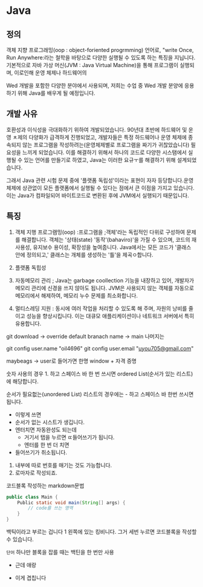 # Java
## 정의
객체 지향 프로그래밍(oop : object-foriented progrmming) 언어로,
"write Once, Run Anywhere:라는 철학을 바탕으로 다양한
실행될 수 있도록 하는 특징을 지닙니다.
기본적으로 자바 가상 머신(JVM : Java Virtual Machine)을 통해 프로그램이 실행되며, 이로인해 운영 체제나 하드웨어의 

Wed 개발을 포함한 다양한 분야에서 사용되며, 저희는 수업 중 Wed 개발 분양에 응용하기 위해 Java를 배우게 될 예정입니다.

## 개발 사유
호환성과 이식성을 극대화하기 위하여 개발되었습니다.
90년대 초반에 하드웨어 및 운영 ㅊ제의 다양화가 급격하게 진행되었고,
개발자들은 특정 하드웨어나 운영 체제에 종속되지 않는 프로그램을 작성하려는(운영체제별로 프로그램을 짜기가 귀찮았습니다) 필요성을 느끼게 되었습니다.
이를 해결하기 위해서 하나의 코드로 다양한 시스탬에서 실행될 수 있는 언어를 만들기로 하였고, Java는 이러한 요규ㅜ를 해결하기 위해 설계되었습니다.

그래서 Java 관련 시험 문제 중에 '플랫폼 독립성'이라는 표현이 자자 등당합니다.운영 체제에 상관없이 모든 플랫폼에서 실행될 수 있다는 점에서 큰 이점을 가지고 있습니다.
이는 Java가 컴파일되어 바이트코드로 변환된 후에 JVM에서 실행되기 때문입니다.

## 특징
1. 객체 지행 프로그램밍(oop) :프로그램을 ;객체'라는 독립적인 다위로 구성하여 문제를 해결합니다. 객체는 '상태(state) '동작'(bahaviro)'을 
    가질 수 있으며, 코드의 재사용성, 유지보수 용이성, 확장성을 높여줍니다.
    Java에서는 모든 코드가 '클래스 안에 정의되고,' 클래스는 개체를 생성하는 '틀'을 제곡ㅇ합니다.

2. 플랫폼 독힙성
3. 자동메모리 관리 ; Java는 garbage coollection 기능을 내장하고 있어, 개발자가 메모리 관리에 신경을 쓰지 않아도 됩니다. JVM은 사용되지 않는
객체를 자동으로 메모리에서 해제하여, 메모리 누수 문제를 최소화합니다.
4. 멀티스레딩 지원 : 동시에 여러 작업을 처리할 수 있도록 해 주며, 자원의 낭비를 줄이고 성능을 향상시킵니다. 이는 대큐모 애플리케이션이나
네트워크 서버에서 특히 유용합니다.

git download -> override default branach name -> main
나머지는 

git config user.name "oil4696"
git config user.email "uyou705@gmail.com"

maybeags -> user로 들어가면 한명
window + 자격 증명

숫자 사용의 경우 1. 하고 스페이스 바 한 번 쓰시면 
ordered List(순서가 있는 리스트)에 해당합니다.

순서가 필요헚는(unordered List) 리스트의 경우에는 - 하고 스페이스 바 한번 쓰시면 됩니다.

- 이렇게 쓰면 
- 순서가 없는 시스트가 생깁니다.
- 엔터치면 자동완성도 되는데
  - 거기서 탭을 누르면 ㄸ들어쓰기가 됩니다.
  - 엔터를 한 번 더 치면
- 들어쓰기가 취소됩니다.
1. 내부에 따로 번호를 매기는 것도 가능합니다.
2. 로마자로 작성되죠.

코드블록 작성하는 markdown문법


```java
public class Main {
    Public static void main(String[] args) {
        // code를 쓰는 영역
    }
}
```

백틱이라고 부르는 겁니다 1 왼쪽에 있는 킹비니다.
그거 세번 누르면 코드블록을 작성할 수 있습니다.

`단어` 하나만 블록을 잡를 때는 백틴을 한 번만 사용
* 근데 애랑
- 이게 겹칩니다